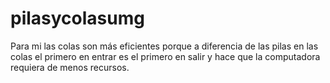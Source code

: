 # pilasycolasumg
Para mi las colas son más eficientes porque a diferencia de las pilas en las colas el primero en entrar es el primero en salir y hace que la computadora requiera de menos recursos.
